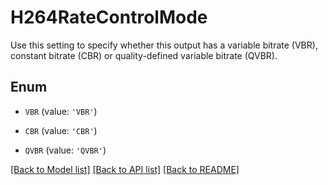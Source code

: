 # H264RateControlMode

Use this setting to specify whether this output has a variable bitrate (VBR), constant bitrate (CBR) or quality-defined variable bitrate (QVBR).

## Enum

* `VBR` (value: `'VBR'`)

* `CBR` (value: `'CBR'`)

* `QVBR` (value: `'QVBR'`)

[[Back to Model list]](../README.md#documentation-for-models) [[Back to API list]](../README.md#documentation-for-api-endpoints) [[Back to README]](../README.md)


